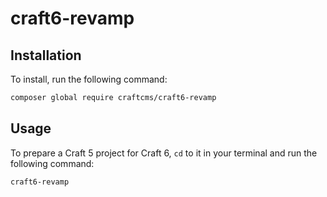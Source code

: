 # craft6-revamp

## Installation

To install, run the following command:

```sh
composer global require craftcms/craft6-revamp
```

## Usage

To prepare a Craft 5 project for Craft 6, `cd` to it in your terminal and run the following command:

```sh
craft6-revamp
```
